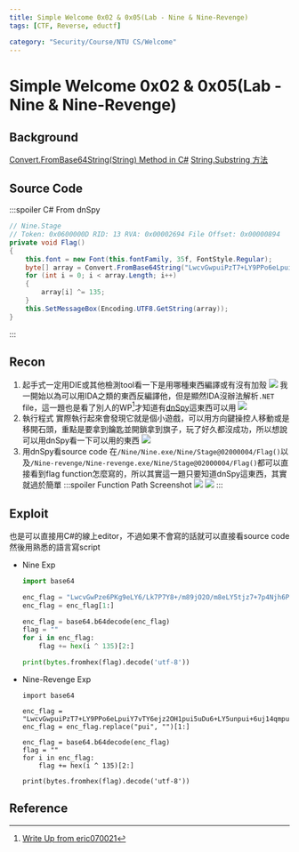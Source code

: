 ```yaml
---
title: Simple Welcome 0x02 & 0x05(Lab - Nine & Nine-Revenge)
tags: [CTF, Reverse, eductf]

category: "Security/Course/NTU CS/Welcome"
---
```


# Simple Welcome 0x02 & 0x05(Lab - Nine & Nine-Revenge)
<!-- more -->

## Background
[Convert.FromBase64String(String) Method in C#](https://www.tutorialspoint.com/convert-frombase64string-string-method-in-chash#)
[String.Substring 方法](https://learn.microsoft.com/zh-tw/dotnet/api/system.string.substring?view=net-7.0)

## Source Code
:::spoiler C# From dnSpy
```csharp
// Nine.Stage
// Token: 0x0600000D RID: 13 RVA: 0x00002694 File Offset: 0x00000894
private void Flag()
{
	this.font = new Font(this.fontFamily, 35f, FontStyle.Regular);
	byte[] array = Convert.FromBase64String("LwcvGwpuiPzT7+LY9PPo6eLpuiY7vTY6ejz2OH1pui5uDu6+LY5unpui+6uj14qmpuipqfo=".Replace("pui", "").Substring(1));
	for (int i = 0; i < array.Length; i++)
	{
		array[i] ^= 135;
	}
	this.SetMessageBox(Encoding.UTF8.GetString(array));
}
```
:::

## Recon
1. 起手式一定用DIE或其他檢測tool看一下是用哪種東西編譯或有沒有加殼
![](https://hackmd.io/_uploads/SksyjD8K3.png)
我一開始以為可以用IDA之類的東西反編譯他，但是顯然IDA沒辦法解析`.NET` file，這一題也是看了別人的WP[^wp_1]才知道有[dnSpy](https://github.com/dnSpy/dnSpy/releases)這東西可以用
![](https://hackmd.io/_uploads/rkiIiwUK3.png)
2. 執行程式
實際執行起來會發現它就是個小遊戲，可以用方向鍵操控人移動或是移開石頭，重點是要拿到鑰匙並開鎖拿到旗子，玩了好久都沒成功，所以想說可以用dnSpy看一下可以用的東西
![](https://hackmd.io/_uploads/rkR8cPIt2.png)
3. 用dnSpy看source code
在`/Nine/Nine.exe/Nine/Stage@02000004/Flag()`以及`/Nine-revenge/Nine-revenge.exe/Nine/Stage@02000004/Flag()`都可以直接看到flag function怎麼寫的，所以其實這一題只要知道dnSpy這東西，其實就過於簡單
    :::spoiler Function Path Screenshot
    ![](https://hackmd.io/_uploads/HkHxLuUYh.png)
    ![](https://hackmd.io/_uploads/SyW-8OUK3.png)
    :::

## Exploit
也是可以直接用C#的線上editor，不過如果不會寫的話就可以直接看source code然後用熟悉的語言寫script
* Nine Exp
    ```python
    import base64

    enc_flag = "LwcvGwPze6PKg9eLY6/Lk7P7Y8+/m89jO2O/m8eLY5tjz7+7p4Njh6PXY9+bp5Obs4vT6"
    enc_flag = enc_flag[1:]

    enc_flag = base64.b64decode(enc_flag)
    flag = ""
    for i in enc_flag:
        flag += hex(i ^ 135)[2:]

    print(bytes.fromhex(flag).decode('utf-8'))
    ```
* Nine-Revenge Exp
    ```python=
    import base64

    enc_flag = "LwcvGwpuiPzT7+LY9PPo6eLpuiY7vTY6ejz2OH1pui5uDu6+LY5unpui+6uj14qmpuipqfo="
    enc_flag = enc_flag.replace("pui", "")[1:]

    enc_flag = base64.b64decode(enc_flag)
    flag = ""
    for i in enc_flag:
        flag += hex(i ^ 135)[2:]

    print(bytes.fromhex(flag).decode('utf-8'))
    ```

## Reference
[^wp_1]:[Write Up from eric070021](https://hackmd.io/@eric070021/r1UnR5KWi)